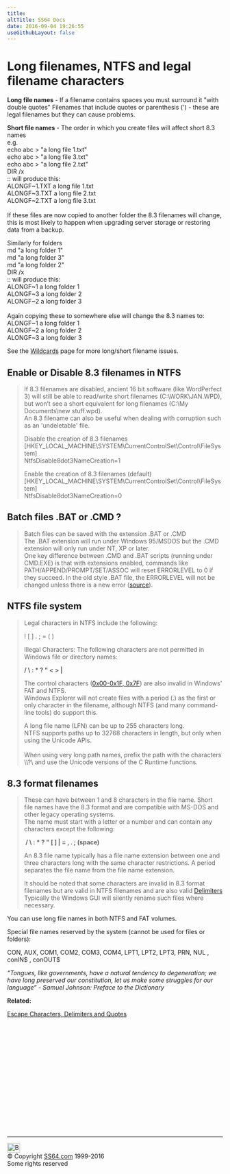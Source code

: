 ```yaml
---
title:
altTitle: SS64 Docs
date: 2016-09-04 19:26:55
useGithubLayout: false
---
```

<!-- #BeginLibraryItem "/Library/head_ntsyntax.lbi" --><!-- #EndLibraryItem --><h1>Long filenames, NTFS and legal filename characters </h1>
<p> <b>Long file names</b> - If a filename contains spaces you must surround it 
  "with double quotes" Filenames that include quotes or parenthesis (') 
- these are legal filenames but they can cause problems.</p>
<p><b>Short file names</b> - The order in which you create files will affect short 
  8.3 names<br>
  e.g. <br>
  echo abc &gt; "a long file 1.txt" <br>
  echo abc &gt; "a long file 3.txt" <br>
  echo abc &gt; "a long file 2.txt"<br>
  DIR /x <br>
  :: will produce this:<br>
  ALONGF~1.TXT a long file 1.txt <br>
  ALONGF~3.TXT a long file 2.txt <br>
  ALONGF~2.TXT a long file 3.txt <br>
  <br>
  If these files are now copied to another folder the 8.3 filenames will change, 
  this is most likely to happen when upgrading server storage or restoring data 
  from a backup. </p>
<p>Similarly for folders <br>
  md "a long folder 1" <br>
  md "a long folder 3" <br>
  md "a long folder 2" <br>
  DIR /x <br>
  :: will produce this:<br>
  ALONGF~1 a long folder 1<br>
  ALONGF~3 a long folder 2 <br>
  ALONGF~2 a long folder 3<br>
  <br>
  Again copying these to somewhere else will change the 8.3 names to: <br>
  ALONGF~1 a long folder 1 <br>
  ALONGF~2 a long folder 2<br>
  ALONGF~3 a long folder 3 <br>
</p>
<p> See the <a href="syntax-wildcards.html">Wildcards</a> page for more long/short filename issues. </p>
<h2> Enable or Disable 8.3 filenames in NTFS</h2>
<blockquote>
<p>If 8.3 filenames are disabled, ancient 16 bit software (like WordPerfect 3) will still be able to read/write short filenames (C:\WORK\JAN.WPD), but won’t see a short equivalent for long filenames (C:\My Documents\new stuff.wpd).<br>
An 8.3 filename can also be useful when dealing with corruption such as an 'undeletable' file.
</p>
<p>Disable the creation of 8.3 filenames<br>
  <span class="code">[HKEY_LOCAL_MACHINE\SYSTEM\CurrentControlSet\Control\FileSystem]<br>
NtfsDisable8dot3NameCreation=1</span></p>
<p>Enable the creation of 8.3 filenames (default) <br>
  <span class="code">[HKEY_LOCAL_MACHINE\SYSTEM\CurrentControlSet\Control\FileSystem]<br>
NtfsDisable8dot3NameCreation=0</span></p>
</blockquote>
<h2>Batch files  .BAT or .CMD ?</h2>
<blockquote>
<p>Batch files can be saved with the extension .BAT or .CMD <br>
The .BAT extension will run under Windows 95/MSDOS but the .CMD extension will only run under NT, XP or later.<br>
One key difference between .CMD and .BAT scripts (running under  CMD.EXE) is that with extensions enabled, commands like PATH/APPEND/PROMPT/SET/ASSOC will reset ERRORLEVEL to 0 if they succeed. In the old style .BAT file, the ERRORLEVEL 
will not be changed unless there is a new error (<a href="https://groups.google.com/forum/#!msg/microsoft.public.win2000.cmdprompt.admin/XHeUq8oe2wk/LIEViGNmkK0J">source</a>).</p>
</blockquote>
<h2>NTFS file system</h2>
<blockquote>
<p>Legal characters in NTFS include the following:</p>
<p class="code"> ! [ ] . ; = ( ) </p>
<p> Illegal Characters: The following characters are not permitted in Windows file or directory names: </p>
<p class="code style2"><b>/ \ : * ? " &lt; &gt; | </b></p>
<p>The control characters (<a href="../ascii.html"><span class="code">0x00-0x1F, 0x7F</span></a>) are also invalid in Windows' FAT and NTFS.<br>
Windows Explorer will not create files with a period (.) as the first or only character in the filename, although NTFS (and many command-line tools) do support this. </p>
<p>A long file name (LFN) can be up to 255 characters long. <br>
NTFS supports paths up to 32768 characters in length, but only when using the Unicode APIs. <br>
  <br>
  When using very long path names, prefix the path with the characters \\?\ and use the Unicode versions of the C Runtime functions.</p>
</blockquote>
<h2>8.3 format filenames</h2>
<blockquote>
<p>  These 
can have between 1 and 8 characters in the file name. Short file names have the 8.3 format and are compatible with MS-DOS and other legacy operating systems. <br>
The name must start with a letter or a number and can contain any characters except the following:</p>
<p><span class="code"><b>&nbsp;/ \ : * ? " [ ] | = ,  . ; (space) </b></span></p>
<p>An 8.3 file name typically has a file name extension between one and three characters long with the same character restrictions. A period separates the file name from the file name extension.</p>
<p>It should be noted that  some characters are invalid in 8.3 format filenames but are valid in NTFS filenames and are also valid <a href="syntax-esc.html">Delimiters</a> Typically the Windows GUI will silently rename such files where necessary. </p>
</blockquote>
<p>You can use long file names in both NTFS and FAT volumes. </p>
<p>Special file names reserved by the system (cannot be used for files or folders):</p>
<p>CON, AUX, COM1, COM2, COM3, COM4, LPT1, LPT2, LPT3, PRN, NUL , conIN$ , conOUT$
</p><p class="quote"><i>“Tongues, like governments, have a natural tendency to degeneration; we have long preserved our constitution, let us make some struggles for our language” - Samuel Johnson: Preface to the Dictionary </i>
</p><p><b>Related:</b>
</p><p>  <a href="syntax-esc.html">Escape Characters, Delimiters and Quotes</a>
<!-- #BeginLibraryItem "/Library/foot_nt.lbi" --></p><p><script async="" src="//pagead2.googlesyndication.com/pagead/js/adsbygoogle.js"></script>
<!-- windows300 -->
<ins class="adsbygoogle" style="display:inline-block;width:300px;height:250px" data-ad-client="ca-pub-6140977852749469" data-ad-slot="7649547908"></ins>
<script>
(adsbygoogle = window.adsbygoogle || []).push({});
</script></p>
<hr>
<div id="bl" class="footer"><a href="#"><img src="../images/top.png" width="30" height="22" alt="Back to the Top"></a></div>
<div id="br" class="footer, tagline">© Copyright <a href="http://ss64.com/">SS64.com</a> 1999-2016<br>
Some rights reserved</div><!-- #EndLibraryItem -->

